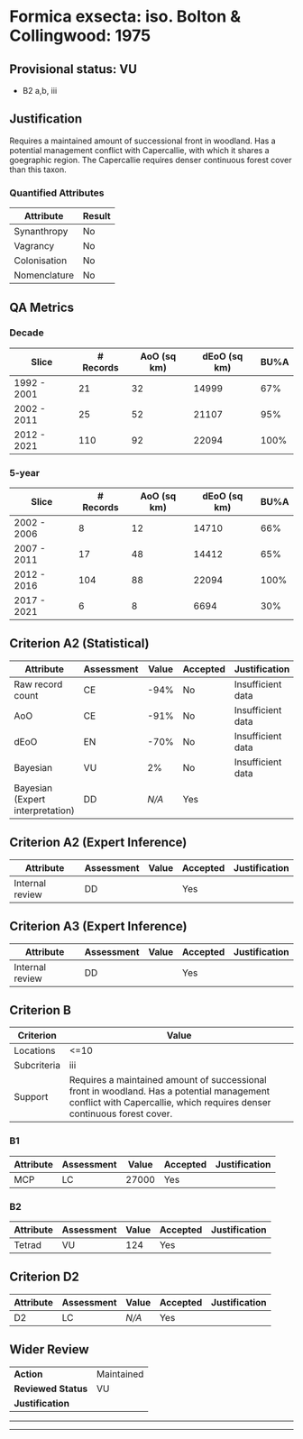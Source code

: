 # Formica exsecta: iso. Bolton & Collingwood: 1975
## Provisional status: VU
- B2 a,b, iii

## Justification
Requires a maintained amount of successional front in woodland. Has a potential management conflict with Capercallie, with which it shares a goegraphic region. The Capercallie requires denser continuous forest cover than this taxon.
### Quantified Attributes
|Attribute|Result|
|---|---|
|Synanthropy|No|
|Vagrancy|No|
|Colonisation|No|
|Nomenclature|No|
## QA Metrics
### Decade
| Slice | # Records | AoO (sq km) | dEoO (sq km) |BU%A |
|---|---|---|---|---|
|1992 - 2001|21|32|14999|67%|
|2002 - 2011|25|52|21107|95%|
|2012 - 2021|110|92|22094|100%|
### 5-year
| Slice | # Records | AoO (sq km) | dEoO (sq km) |BU%A |
|---|---|---|---|---|
|2002 - 2006|8|12|14710|66%|
|2007 - 2011|17|48|14412|65%|
|2012 - 2016|104|88|22094|100%|
|2017 - 2021|6|8|6694|30%|
## Criterion A2 (Statistical)
|Attribute|Assessment|Value|Accepted|Justification
|---|---|---|---|---|
|Raw record count|CE|-94%|No|Insufficient data|
|AoO|CE|-91%|No|Insufficient data|
|dEoO|EN|-70%|No|Insufficient data|
|Bayesian|VU|2%|No|Insufficient data|
|Bayesian (Expert interpretation)|DD|*N/A*|Yes||
## Criterion A2 (Expert Inference)
|Attribute|Assessment|Value|Accepted|Justification
|---|---|---|---|---|
|Internal review|DD||Yes||
## Criterion A3 (Expert Inference)
|Attribute|Assessment|Value|Accepted|Justification
|---|---|---|---|---|
|Internal review|DD||Yes||
## Criterion B
|Criterion| Value|
|---|---|
|Locations|<=10|
|Subcriteria|iii|
|Support|Requires a maintained amount of successional front in woodland. Has a potential management conflict with Capercallie, which requires denser continuous forest cover.|
### B1
|Attribute|Assessment|Value|Accepted|Justification
|---|---|---|---|---|
|MCP|LC|27000|Yes||
### B2
|Attribute|Assessment|Value|Accepted|Justification
|---|---|---|---|---|
|Tetrad|VU|124|Yes||
## Criterion D2
|Attribute|Assessment|Value|Accepted|Justification
|---|---|---|---|---|
|D2|LC|*N/A*|Yes||
## Wider Review
|  |  |
|---|---|
|**Action**|Maintained|
|**Reviewed Status**|VU|
|**Justification**||
---
 ---
 <br><br>
 
